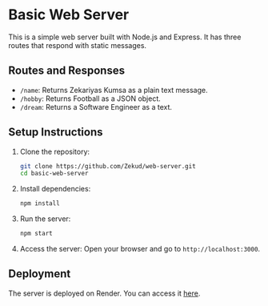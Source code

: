 # Basic Web Server

This is a simple web server built with Node.js and Express. It has three routes that respond with static messages.

## Routes and Responses

- `/name`: Returns Zekariyas Kumsa as a plain text message.
- `/hobby`: Returns Football as a JSON object.
- `/dream`: Returns a Software Engineer as a text.

## Setup Instructions

1. Clone the repository:

   ```bash
   git clone https://github.com/Zekud/web-server.git
   cd basic-web-server
   ```

2. Install dependencies:

   ```bash
   npm install
   ```

3. Run the server:

   ```bash
   npm start
   ```

4. Access the server:
   Open your browser and go to `http://localhost:3000`.

## Deployment

The server is deployed on Render. You can access it [here](https://web-server-lwgz.onrender.com/).
